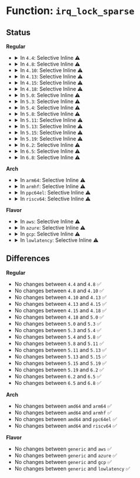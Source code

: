 # Function: <code>irq_lock_sparse</code>

## Status
<b>Regular</b>
<ul>
<li>
<details>
<summary>In <code>4.4</code>: Selective Inline ⚠️</summary>

```c
void irq_lock_sparse();
```

**Collision:** Unique Global

**Inline:** Selective

**Transformation:** False

**Instances:**

```
In kernel/irq/irqdesc.c (ffffffff810da2d0)
Location: kernel/irq/irqdesc.c:134
Inline: True
Inline callers:
  - kernel/irq/irqdesc.c:kstat_irqs_usr
Direct callers:
  - arch/x86/kernel/smpboot.c:native_cpu_up
  - kernel/cpu.c:_cpu_down
  - kernel/irq/proc.c:show_interrupts
```
**Symbols:**

```
ffffffff810da2d0-ffffffff810da2e7: irq_lock_sparse (STB_GLOBAL)
```
</details>
</li>
<li>
<details>
<summary>In <code>4.8</code>: Selective Inline ⚠️</summary>

```c
void irq_lock_sparse();
```

**Collision:** Unique Global

**Inline:** Selective

**Transformation:** False

**Instances:**

```
In kernel/irq/irqdesc.c (ffffffff810dfb3c)
Location: kernel/irq/irqdesc.c:156
Inline: True
Inline callers:
  - kernel/irq/irqdesc.c:kstat_irqs_usr
Direct callers:
  - arch/x86/kernel/smpboot.c:native_cpu_up
  - kernel/cpu.c:takedown_cpu
  - kernel/irq/proc.c:show_interrupts
```
**Symbols:**

```
ffffffff810df7d0-ffffffff810df7e7: irq_lock_sparse (STB_GLOBAL)
```
</details>
</li>
<li>
<details>
<summary>In <code>4.10</code>: Selective Inline ⚠️</summary>

```c
void irq_lock_sparse();
```

**Collision:** Unique Global

**Inline:** Selective

**Transformation:** False

**Instances:**

```
In kernel/irq/irqdesc.c (ffffffff810e64cc)
Location: kernel/irq/irqdesc.c:332
Inline: True
Inline callers:
  - kernel/irq/irqdesc.c:kstat_irqs_usr
  - kernel/irq/irqdesc.c:irq_sysfs_init
Direct callers:
  - kernel/cpu.c:takedown_cpu
  - kernel/irq/proc.c:show_interrupts
```
**Symbols:**

```
ffffffff810e60b0-ffffffff810e60c7: irq_lock_sparse (STB_GLOBAL)
```
</details>
</li>
<li>
<details>
<summary>In <code>4.13</code>: Selective Inline ⚠️</summary>

```c
void irq_lock_sparse();
```

**Collision:** Unique Global

**Inline:** Selective

**Transformation:** False

**Instances:**

```
In kernel/irq/irqdesc.c (ffffffff810e5b1c)
Location: kernel/irq/irqdesc.c:347
Inline: True
Inline callers:
  - kernel/irq/irqdesc.c:kstat_irqs_usr
  - kernel/irq/irqdesc.c:irq_sysfs_init
Direct callers:
  - kernel/cpu.c:takedown_cpu
  - kernel/cpu.c:bringup_cpu
  - kernel/irq/proc.c:show_interrupts
  - kernel/irq/cpuhotplug.c:irq_affinity_online_cpu
```
**Symbols:**

```
ffffffff810e5700-ffffffff810e5717: irq_lock_sparse (STB_GLOBAL)
```
</details>
</li>
<li>
<details>
<summary>In <code>4.15</code>: Selective Inline ⚠️</summary>

```c
void irq_lock_sparse();
```

**Collision:** Unique Global

**Inline:** Selective

**Transformation:** False

**Instances:**

```
In kernel/irq/irqdesc.c (ffffffff810edd6c)
Location: kernel/irq/irqdesc.c:345
Inline: True
Inline callers:
  - kernel/irq/irqdesc.c:kstat_irqs_usr
  - kernel/irq/irqdesc.c:irq_sysfs_init
Direct callers:
  - kernel/cpu.c:takedown_cpu
  - kernel/cpu.c:bringup_cpu
  - kernel/irq/proc.c:show_interrupts
  - kernel/irq/cpuhotplug.c:irq_affinity_online_cpu
```
**Symbols:**

```
ffffffff810ed9c0-ffffffff810ed9d7: irq_lock_sparse (STB_GLOBAL)
```
</details>
</li>
<li>
<details>
<summary>In <code>4.18</code>: Selective Inline ⚠️</summary>

```c
void irq_lock_sparse();
```

**Collision:** Unique Global

**Inline:** Selective

**Transformation:** False

**Instances:**

```
In kernel/irq/irqdesc.c (ffffffff810f61b5)
Location: kernel/irq/irqdesc.c:362
Inline: True
Inline callers:
  - kernel/irq/irqdesc.c:kstat_irqs_usr
  - kernel/irq/irqdesc.c:irq_sysfs_init
Direct callers:
  - kernel/cpu.c:takedown_cpu
  - kernel/cpu.c:bringup_cpu
  - kernel/irq/proc.c:show_interrupts
  - kernel/irq/cpuhotplug.c:irq_affinity_online_cpu
```
**Symbols:**

```
ffffffff810f5e00-ffffffff810f5e17: irq_lock_sparse (STB_GLOBAL)
```
</details>
</li>
<li>
<details>
<summary>In <code>5.0</code>: Selective Inline ⚠️</summary>

```c
void irq_lock_sparse();
```

**Collision:** Unique Global

**Inline:** Selective

**Transformation:** False

**Instances:**

```
In kernel/irq/irqdesc.c (ffffffff828adb83)
Location: kernel/irq/irqdesc.c:362
Inline: True
Inline callers:
  - kernel/irq/irqdesc.c:irq_sysfs_init
Direct callers:
  - kernel/cpu.c:takedown_cpu
  - kernel/cpu.c:bringup_cpu
  - kernel/irq/cpuhotplug.c:irq_affinity_online_cpu
```
**Symbols:**

```
ffffffff81101590-ffffffff811015a7: irq_lock_sparse (STB_GLOBAL)
```
</details>
</li>
<li>
<details>
<summary>In <code>5.3</code>: Selective Inline ⚠️</summary>

```c
void irq_lock_sparse();
```

**Collision:** Unique Global

**Inline:** Selective

**Transformation:** False

**Instances:**

```
In kernel/irq/irqdesc.c (ffffffff828c64ef)
Location: kernel/irq/irqdesc.c:377
Inline: True
Inline callers:
  - kernel/irq/irqdesc.c:irq_sysfs_init
Direct callers:
  - kernel/cpu.c:takedown_cpu
  - kernel/cpu.c:bringup_cpu
  - kernel/irq/cpuhotplug.c:irq_affinity_online_cpu
```
**Symbols:**

```
ffffffff81109d90-ffffffff81109da7: irq_lock_sparse (STB_GLOBAL)
```
</details>
</li>
<li>
<details>
<summary>In <code>5.4</code>: Selective Inline ⚠️</summary>

```c
void irq_lock_sparse();
```

**Collision:** Unique Global

**Inline:** Selective

**Transformation:** False

**Instances:**

```
In kernel/irq/irqdesc.c (ffffffff828ceb1c)
Location: kernel/irq/irqdesc.c:377
Inline: True
Inline callers:
  - kernel/irq/irqdesc.c:irq_sysfs_init
Direct callers:
  - kernel/cpu.c:takedown_cpu
  - kernel/cpu.c:bringup_cpu
  - kernel/irq/cpuhotplug.c:irq_affinity_online_cpu
```
**Symbols:**

```
ffffffff81116160-ffffffff81116177: irq_lock_sparse (STB_GLOBAL)
```
</details>
</li>
<li>
<details>
<summary>In <code>5.8</code>: Selective Inline ⚠️</summary>

```c
void irq_lock_sparse();
```

**Collision:** Unique Global

**Inline:** Selective

**Transformation:** False

**Instances:**

```
In kernel/irq/irqdesc.c (ffffffff82ceff75)
Location: kernel/irq/irqdesc.c:377
Inline: True
Inline callers:
  - kernel/irq/irqdesc.c:irq_sysfs_init
Direct callers:
  - kernel/cpu.c:takedown_cpu
  - kernel/cpu.c:bringup_cpu
  - kernel/irq/cpuhotplug.c:irq_affinity_online_cpu
```
**Symbols:**

```
ffffffff81121e10-ffffffff81121e27: irq_lock_sparse (STB_GLOBAL)
```
</details>
</li>
<li>
<details>
<summary>In <code>5.11</code>: Selective Inline ⚠️</summary>

```c
void irq_lock_sparse();
```

**Collision:** Unique Global

**Inline:** Selective

**Transformation:** False

**Instances:**

```
In kernel/irq/irqdesc.c (ffffffff82fdc960)
Location: kernel/irq/irqdesc.c:379
Inline: True
Inline callers:
  - kernel/irq/irqdesc.c:irq_sysfs_init
Direct callers:
  - kernel/cpu.c:takedown_cpu
  - kernel/cpu.c:bringup_cpu
  - kernel/irq/cpuhotplug.c:irq_affinity_online_cpu
```
**Symbols:**

```
ffffffff8111de90-ffffffff8111dea7: irq_lock_sparse (STB_GLOBAL)
```
</details>
</li>
<li>
<details>
<summary>In <code>5.13</code>: Selective Inline ⚠️</summary>

```c
void irq_lock_sparse();
```

**Collision:** Unique Global

**Inline:** Selective

**Transformation:** False

**Instances:**

```
In kernel/irq/irqdesc.c (ffffffff831e76ca)
Location: kernel/irq/irqdesc.c:379
Inline: True
Inline callers:
  - kernel/irq/irqdesc.c:irq_sysfs_init
Direct callers:
  - kernel/cpu.c:takedown_cpu
  - kernel/cpu.c:bringup_cpu
  - kernel/irq/cpuhotplug.c:irq_affinity_online_cpu
```
**Symbols:**

```
ffffffff8111e120-ffffffff8111e137: irq_lock_sparse (STB_GLOBAL)
```
</details>
</li>
<li>
<details>
<summary>In <code>5.15</code>: Selective Inline ⚠️</summary>

```c
void irq_lock_sparse();
```

**Collision:** Unique Global

**Inline:** Selective

**Transformation:** False

**Instances:**

```
In kernel/irq/irqdesc.c (ffffffff832cb7bc)
Location: kernel/irq/irqdesc.c:379
Inline: True
Inline callers:
  - kernel/irq/irqdesc.c:irq_sysfs_init
Direct callers:
  - kernel/cpu.c:takedown_cpu
  - kernel/cpu.c:bringup_cpu
  - kernel/irq/cpuhotplug.c:irq_affinity_online_cpu
```
**Symbols:**

```
ffffffff8113e5a0-ffffffff8113e5b7: irq_lock_sparse (STB_GLOBAL)
```
</details>
</li>
<li>
<details>
<summary>In <code>5.19</code>: Selective Inline ⚠️</summary>

```c
void irq_lock_sparse();
```

**Collision:** Unique Global

**Inline:** Selective

**Transformation:** False

**Instances:**

```
In kernel/irq/irqdesc.c (ffffffff8347ef83)
Location: kernel/irq/irqdesc.c:379
Inline: True
Inline callers:
  - kernel/irq/irqdesc.c:irq_sysfs_init
Direct callers:
  - kernel/cpu.c:takedown_cpu
  - kernel/cpu.c:bringup_cpu
  - kernel/irq/cpuhotplug.c:irq_affinity_online_cpu
```
**Symbols:**

```
ffffffff811619e0-ffffffff811619fd: irq_lock_sparse (STB_GLOBAL)
```
</details>
</li>
<li>
<details>
<summary>In <code>6.2</code>: Selective Inline ⚠️</summary>

```c
void irq_lock_sparse();
```

**Collision:** Unique Global

**Inline:** Selective

**Transformation:** False

**Instances:**

```
In kernel/irq/irqdesc.c (ffffffff83eab225)
Location: kernel/irq/irqdesc.c:382
Inline: True
Inline callers:
  - kernel/irq/irqdesc.c:irq_sysfs_init
Direct callers:
  - kernel/cpu.c:takedown_cpu
  - kernel/cpu.c:bringup_cpu
  - kernel/irq/cpuhotplug.c:irq_affinity_online_cpu
```
**Symbols:**

```
ffffffff811950c0-ffffffff811950dd: irq_lock_sparse (STB_GLOBAL)
```
</details>
</li>
<li>
<details>
<summary>In <code>6.5</code>: Selective Inline ⚠️</summary>

```c
void irq_lock_sparse();
```

**Collision:** Unique Global

**Inline:** Selective

**Transformation:** False

**Instances:**

```
In kernel/irq/irqdesc.c (ffffffff836d01e5)
Location: kernel/irq/irqdesc.c:402
Inline: True
Inline callers:
  - kernel/irq/irqdesc.c:irq_sysfs_init
Direct callers:
  - kernel/cpu.c:takedown_cpu
  - kernel/cpu.c:cpuhp_bringup_ap
  - kernel/irq/cpuhotplug.c:irq_affinity_online_cpu
```
**Symbols:**

```
ffffffff811a6a50-ffffffff811a6a6d: irq_lock_sparse (STB_GLOBAL)
```
</details>
</li>
<li>
<details>
<summary>In <code>6.8</code>: Selective Inline ⚠️</summary>

```c
void irq_lock_sparse();
```

**Collision:** Unique Global

**Inline:** Selective

**Transformation:** False

**Instances:**

```
In kernel/irq/irqdesc.c (ffffffff83901605)
Location: kernel/irq/irqdesc.c:402
Inline: True
Inline callers:
  - kernel/irq/irqdesc.c:irq_sysfs_init
Direct callers:
  - kernel/cpu.c:takedown_cpu
  - kernel/cpu.c:cpuhp_bringup_ap
  - kernel/irq/cpuhotplug.c:irq_affinity_online_cpu
```
**Symbols:**

```
ffffffff811b6570-ffffffff811b658d: irq_lock_sparse (STB_GLOBAL)
```
</details>
</li>
</ul>
<b>Arch</b>
<ul>
<li>
<details>
<summary>In <code>arm64</code>: Selective Inline ⚠️</summary>

```c
void irq_lock_sparse();
```

**Collision:** Unique Global

**Inline:** Selective

**Transformation:** False

**Instances:**

```
In kernel/irq/irqdesc.c (ffff8000114464e0)
Location: kernel/irq/irqdesc.c:377
Inline: True
Inline callers:
  - kernel/irq/irqdesc.c:irq_sysfs_init
Direct callers:
  - kernel/cpu.c:takedown_cpu
  - kernel/cpu.c:bringup_cpu
  - kernel/irq/cpuhotplug.c:irq_affinity_online_cpu
```
**Symbols:**

```
ffff800010177b80-ffff800010177ba8: irq_lock_sparse (STB_GLOBAL)
```
</details>
</li>
<li>
<details>
<summary>In <code>armhf</code>: Selective Inline ⚠️</summary>

```c
void irq_lock_sparse();
```

**Collision:** Unique Global

**Inline:** Selective

**Transformation:** False

**Instances:**

```
In kernel/irq/irqdesc.c (c1520b68)
Location: kernel/irq/irqdesc.c:377
Inline: True
Inline callers:
  - kernel/irq/irqdesc.c:irq_sysfs_init
Direct callers:
  - kernel/cpu.c:takedown_cpu
  - kernel/cpu.c:bringup_cpu
  - kernel/irq/cpuhotplug.c:irq_affinity_online_cpu
```
**Symbols:**

```
c03c9558-c03c957c: irq_lock_sparse (STB_GLOBAL)
```
</details>
</li>
<li>
<details>
<summary>In <code>ppc64el</code>: Selective Inline ⚠️</summary>

```c
void irq_lock_sparse();
```

**Collision:** Unique Global

**Inline:** Selective

**Transformation:** False

**Instances:**

```
In kernel/irq/irqdesc.c (c00000000136b29c)
Location: kernel/irq/irqdesc.c:377
Inline: True
Inline callers:
  - kernel/irq/irqdesc.c:irq_sysfs_init
Direct callers:
  - kernel/cpu.c:takedown_cpu
  - kernel/cpu.c:bringup_cpu
  - kernel/irq/cpuhotplug.c:irq_affinity_online_cpu
```
**Symbols:**

```
c0000000001d16f0-c0000000001d172c: irq_lock_sparse (STB_GLOBAL)
```
</details>
</li>
<li>
<details>
<summary>In <code>riscv64</code>: Selective Inline ⚠️</summary>

```c
void irq_lock_sparse();
```

**Collision:** Unique Global

**Inline:** Selective

**Transformation:** False

**Instances:**

```
In kernel/irq/irqdesc.c (ffffffe000008056)
Location: kernel/irq/irqdesc.c:377
Inline: True
Inline callers:
  - kernel/irq/irqdesc.c:irq_sysfs_init
Direct callers:
  - kernel/cpu.c:bringup_cpu
```
**Symbols:**

```
ffffffe000112948-ffffffe000112972: irq_lock_sparse (STB_GLOBAL)
```
</details>
</li>
</ul>
<b>Flavor</b>
<ul>
<li>
<details>
<summary>In <code>aws</code>: Selective Inline ⚠️</summary>

```c
void irq_lock_sparse();
```

**Collision:** Unique Global

**Inline:** Selective

**Transformation:** False

**Instances:**

```
In kernel/irq/irqdesc.c (ffffffff828b7814)
Location: kernel/irq/irqdesc.c:377
Inline: True
Inline callers:
  - kernel/irq/irqdesc.c:irq_sysfs_init
Direct callers:
  - kernel/cpu.c:takedown_cpu
  - kernel/cpu.c:bringup_cpu
  - kernel/irq/cpuhotplug.c:irq_affinity_online_cpu
```
**Symbols:**

```
ffffffff8110e740-ffffffff8110e757: irq_lock_sparse (STB_GLOBAL)
```
</details>
</li>
<li>
<details>
<summary>In <code>azure</code>: Selective Inline ⚠️</summary>

```c
void irq_lock_sparse();
```

**Collision:** Unique Global

**Inline:** Selective

**Transformation:** False

**Instances:**

```
In kernel/irq/irqdesc.c (ffffffff828afa94)
Location: kernel/irq/irqdesc.c:377
Inline: True
Inline callers:
  - kernel/irq/irqdesc.c:irq_sysfs_init
Direct callers:
  - kernel/cpu.c:takedown_cpu
  - kernel/cpu.c:bringup_cpu
  - kernel/irq/cpuhotplug.c:irq_affinity_online_cpu
```
**Symbols:**

```
ffffffff810ff490-ffffffff810ff4a7: irq_lock_sparse (STB_GLOBAL)
```
</details>
</li>
<li>
<details>
<summary>In <code>gcp</code>: Selective Inline ⚠️</summary>

```c
void irq_lock_sparse();
```

**Collision:** Unique Global

**Inline:** Selective

**Transformation:** False

**Instances:**

```
In kernel/irq/irqdesc.c (ffffffff828ca750)
Location: kernel/irq/irqdesc.c:377
Inline: True
Inline callers:
  - kernel/irq/irqdesc.c:irq_sysfs_init
Direct callers:
  - kernel/cpu.c:takedown_cpu
  - kernel/cpu.c:bringup_cpu
  - kernel/irq/cpuhotplug.c:irq_affinity_online_cpu
```
**Symbols:**

```
ffffffff8110c630-ffffffff8110c647: irq_lock_sparse (STB_GLOBAL)
```
</details>
</li>
<li>
<details>
<summary>In <code>lowlatency</code>: Selective Inline ⚠️</summary>

```c
void irq_lock_sparse();
```

**Collision:** Unique Global

**Inline:** Selective

**Transformation:** False

**Instances:**

```
In kernel/irq/irqdesc.c (ffffffff828cfb49)
Location: kernel/irq/irqdesc.c:377
Inline: True
Inline callers:
  - kernel/irq/irqdesc.c:irq_sysfs_init
Direct callers:
  - kernel/cpu.c:takedown_cpu
  - kernel/cpu.c:bringup_cpu
  - kernel/irq/cpuhotplug.c:irq_affinity_online_cpu
```
**Symbols:**

```
ffffffff81117b40-ffffffff81117b57: irq_lock_sparse (STB_GLOBAL)
```
</details>
</li>
</ul>

## Differences
<b>Regular</b>
<ul>
<li>
No changes between <code>4.4</code> and <code>4.8</code> ✅
</li>
<li>
No changes between <code>4.8</code> and <code>4.10</code> ✅
</li>
<li>
No changes between <code>4.10</code> and <code>4.13</code> ✅
</li>
<li>
No changes between <code>4.13</code> and <code>4.15</code> ✅
</li>
<li>
No changes between <code>4.15</code> and <code>4.18</code> ✅
</li>
<li>
No changes between <code>4.18</code> and <code>5.0</code> ✅
</li>
<li>
No changes between <code>5.0</code> and <code>5.3</code> ✅
</li>
<li>
No changes between <code>5.3</code> and <code>5.4</code> ✅
</li>
<li>
No changes between <code>5.4</code> and <code>5.8</code> ✅
</li>
<li>
No changes between <code>5.8</code> and <code>5.11</code> ✅
</li>
<li>
No changes between <code>5.11</code> and <code>5.13</code> ✅
</li>
<li>
No changes between <code>5.13</code> and <code>5.15</code> ✅
</li>
<li>
No changes between <code>5.15</code> and <code>5.19</code> ✅
</li>
<li>
No changes between <code>5.19</code> and <code>6.2</code> ✅
</li>
<li>
No changes between <code>6.2</code> and <code>6.5</code> ✅
</li>
<li>
No changes between <code>6.5</code> and <code>6.8</code> ✅
</li>
</ul>
<b>Arch</b>
<ul>
<li>
No changes between <code>amd64</code> and <code>arm64</code> ✅
</li>
<li>
No changes between <code>amd64</code> and <code>armhf</code> ✅
</li>
<li>
No changes between <code>amd64</code> and <code>ppc64el</code> ✅
</li>
<li>
No changes between <code>amd64</code> and <code>riscv64</code> ✅
</li>
</ul>
<b>Flavor</b>
<ul>
<li>
No changes between <code>generic</code> and <code>aws</code> ✅
</li>
<li>
No changes between <code>generic</code> and <code>azure</code> ✅
</li>
<li>
No changes between <code>generic</code> and <code>gcp</code> ✅
</li>
<li>
No changes between <code>generic</code> and <code>lowlatency</code> ✅
</li>
</ul>
